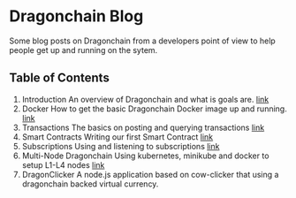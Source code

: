 # Dragonchain Blog

Some blog posts on Dragonchain from a developers point of view to help people get up and running on the sytem. 

## Table of Contents 
1. Introduction 
   An overview of Dragonchain and what is goals are.  [link](intro.md)
2. Docker 
   How to get the basic Dragonchain Docker image up and running. [link](docker.md)
3. Transactions
    The basics on posting and querying transactions [link](transactions.md)
4. Smart Contracts 
    Writing our first Smart Contract [link](smartcontract.md)
5. Subscriptions
    Using and listening to subscriptions [link](subscriptions.md)
6. Multi-Node Dragonchain
    Using kubernetes, minikube and docker to setup L1-L4 nodes [link](k8.md)
7. DragonClicker 
    A node.js application based on cow-clicker that using a dragonchain backed virtual currency. 

